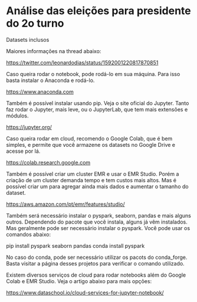 # Análise das eleições para presidente do 2o turno

Datasets inclusos

Maiores informações na thread abaixo:

https://twitter.com/leonardodias/status/1592001220817870851

Caso queira rodar o notebook, pode rodá-lo em sua máquina. Para isso basta instalar o Anaconda e rodá-lo. 

https://www.anaconda.com

Também é possível instalar usando pip. Veja o site oficial do Jupyter. Tanto faz rodar o Jupyter, mais leve, ou o JupyterLab, que tem mais extensões e módulos.

https://jupyter.org/

Caso queira rodar em cloud, recomendo o Google Colab, que é bem simples, e permite que você armazene os datasets no Google Drive e acesse por lá.

https://colab.research.google.com

Também é possível criar um cluster EMR e usar o EMR Studio. Porém a criação de um cluster demanda tempo e tem custos mais altos. Mas é possível criar um para agregar ainda mais dados e aumentar o tamanho do dataset.

https://aws.amazon.com/pt/emr/features/studio/

Também será necessário instalar o pyspark, seaborn, pandas e mais alguns outros. Dependendo do pacote que você instala, alguns já vêm instalados. Mas geralmente pode ser necessário instalar o pyspark. Você pode usar os comandos abaixo:

pip install pyspark seaborn pandas
conda install pyspark

No caso do conda, pode ser necessário utilizar os pacots do conda_forge. Basta visitar a página desses projetos para verificar o comando utilizado.

Existem diversos serviços de cloud para rodar notebooks além do Google Colab e EMR Studio. Veja o artigo abaixo para mais opções:

https://www.dataschool.io/cloud-services-for-jupyter-notebook/



